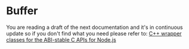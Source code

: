 # Buffer

You are reading a draft of the next documentation and it's in continuous update so
if you don't find what you need please refer to:
[C++ wrapper classes for the ABI-stable C APIs for Node.js](https://nodejs.github.io/node-addon-api/)
